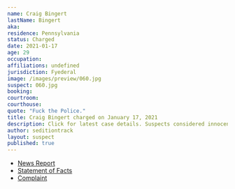 ```yaml
---
name: Craig Bingert
lastName: Bingert
aka:
residence: Pennsylvania
status: Charged
date: 2021-01-17
age: 29
occupation:
affiliations: undefined
jurisdiction: Fyederal
image: /images/preview/060.jpg
suspect: 060.jpg
booking:
courtroom:
courthouse:
quote: "Fuck the Police."
title: Craig Bingert charged on January 17, 2021
description: Click for latest case details. Suspects considered innocent until proven guilty.
author: seditiontrack
layout: suspect
published: true
---
```

- [News Report](https://www.mcall.com/news/pennsylvania/capitol-ideas/mc-nws-pa-slatington-man-craig-bingert-arrest-capitol-riots-20210118-zit2jmr6wjarri4gegtaqq5ray-story.html)
- [Statement of Facts](https://www.justice.gov/opa/page/file/1356991/download)
- [Complaint](https://www.justice.gov/opa/page/file/1356996/download)
